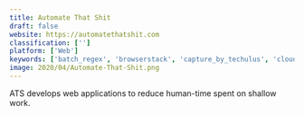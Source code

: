 ```yaml
---
title: Automate That Shit
draft: false 
website: https://automatethatshit.com
classification: ['']
platform: ['Web']
keywords: ['batch_regex', 'browserstack', 'capture_by_techulus', 'cloudbrowser.co', 'codepier', 'diffenginex', 'dops', 'ezwhois', 'excel_compare', 'push_to_deploy', 'sauce_labs', 'scale', 'spreadsheet_compare', 'synkronizer', 'thum.io', 'url_sensei', 'url2png', 'web_contact_scraper', 'browserling']
image: 2020/04/Automate-That-Shit.png
---
```

ATS develops web applications to reduce human-time spent on shallow work.